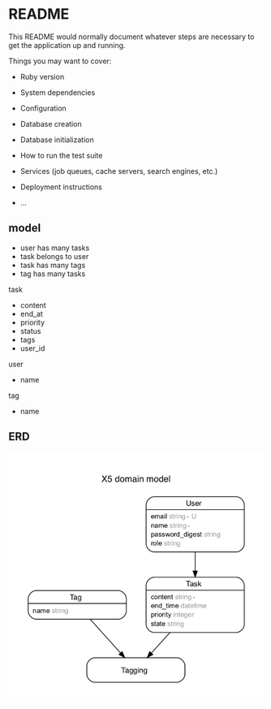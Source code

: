 # README

This README would normally document whatever steps are necessary to get the
application up and running.

Things you may want to cover:

* Ruby version

* System dependencies

* Configuration

* Database creation

* Database initialization

* How to run the test suite

* Services (job queues, cache servers, search engines, etc.)

* Deployment instructions

* ...

## model
- user has many tasks
- task belongs to user
- task has many tags
- tag has many tasks

task
- content
- end_at
- priority
- status
- tags
- user_id

user
- name

tag
- name

## ERD
![ERD](db/diagram/x5_erd.png)